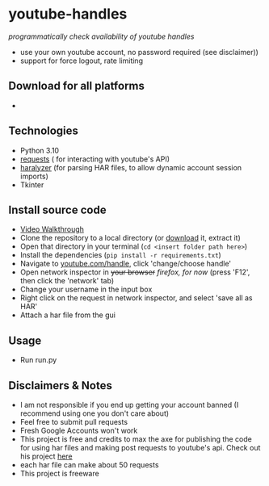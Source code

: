 # youtube-handles
_programmatically check availability of youtube handles_
* use your own youtube account, no password required (see disclaimer))
* support for force logout, rate limiting

## Download for all platforms 
* 

## Technologies
* Python 3.10
* [requests](https://github.com/psf/requests) ( for interacting with youtube's API)
* [haralyzer](https://github.com/haralyzer/haralyzer) (for parsing HAR files, to allow dynamic account session imports)
* Tkinter

## Install source code
* [Video Walkthrough](https://youtu.be/7Zqjw5O6wd8)
* Clone the repository to a local directory (or [download](https://github.com/maxtheaxe/youtube-handles/archive/refs/heads/main.zip) it, extract it)
* Open that directory in your terminal (`cd <insert folder path here>`)
* Install the dependencies (`pip install -r requirements.txt`)
* Navigate to [youtube.com/handle](https://www.youtube.com/handle), click 'change/choose handle'
* Open network inspector in ~~your browser~~ _firefox, for now_ (press 'F12', then click the 'network' tab)
* Change your username in the input box
* Right click on the request in network inspector, and select 'save all as HAR'
* Attach a har file from the gui

## Usage
* Run run.py

## Disclaimers & Notes
* I am not responsible if you end up getting your account banned (I recommend using one you don't care about)
* Feel free to submit pull requests
* Fresh Google Accounts won't work
* This project is free and credits to max the axe for publishing the code for using har files and making post requests to youtube's api. Check out his project [here](https://github.com/maxtheaxe/youtube-handles)
* each har file can make about 50 requests 
* This project is freeware

